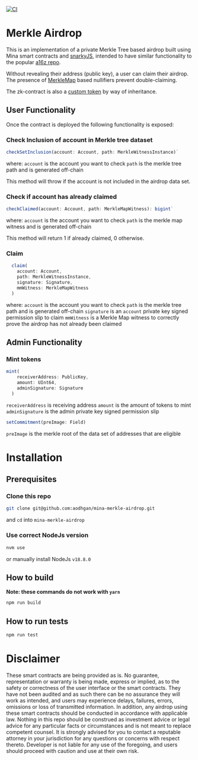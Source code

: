 [![CI](https://github.com/aodhgan/mina-merkle-airdrop/actions/workflows/ci.yml/badge.svg)](https://github.com/aodhgan/mina-merkle-airdrop/actions/workflows/ci.yml)

# Merkle Airdrop
This is an implementation of a private Merkle Tree based airdrop built using Mina smart contracts and [snarkyJS](https://www.npmjs.com/package/snarkyjs), intended to have similar functionality to the popular [a16z repo](https://github.com/a16z/zkp-merkle-airdrop-contracts).

Without revealing their address (public key), a user can claim their airdrop. 
The presence of [MerkleMap](https://docs.minaprotocol.com/zkapps/tutorials/common-types-and-functions#merkle-map) based nullifiers prevent double-claiming. 

The zk-contract is also a [custom token](https://docs.minaprotocol.com/zkapps/advanced-snarkyjs/custom-tokens) by way of inheritance. 

## User Functionality
Once the contract is deployed the following functionality is exposed:
### Check Inclusion of account in Merkle tree dataset
```js
checkSetInclusion(account: Account, path: MerkleWitnessInstance)`
```
where:
`account` is the account you want to check
`path` is the merkle tree path and is generated off-chain

This method will throw if the account is not included in the airdrop data set. 


### Check if account has already claimed
```js
checkClaimed(account: Account, path: MerkleMapWitness): bigint`
```
where:
`account` is the account you want to check
`path` is the merkle map witness and is generated off-chain

This method will return 1 if already claimed, 0 otherwise. 

### Claim
```js
  claim(
    account: Account,
    path: MerkleWitnessInstance,
    signature: Signature,
    mmWitness: MerkleMapWitness
  )
```
where:
`account` is the account you want to check
`path` is the merkle tree path and is generated off-chain
`signature` is an `account` private key signed permission slip to claim
`mmWitness` is a Merkle Map witness to correctly prove the airdrop has not already been claimed

## Admin Functionality
### Mint tokens

```js
mint(
    receiverAddress: PublicKey,
    amount: UInt64,
    adminSignature: Signature
  )
```
`receiverAddress` is receiving address
`amount` is the amount of tokens to mint
`adminSignature` is the admin private key signed permission slip

```js
setCommitment(preImage: Field)
```
`preImage` is the merkle root of the data set of addresses that are eligible



# Installation
## Prerequisites
### Clone this repo
```sh
git clone git@github.com:aodhgan/mina-merkle-airdrop.git
```
and `cd` into `mina-merkle-airdrop`

### Use correct NodeJs version
```sh
nvm use
```

or manually install NodeJs `v18.8.0`

## How to build
**Note: these commands do not work with `yarn`**


```sh
npm run build
```

## How to run tests

```sh
npm run test
```
# Disclaimer
These smart contracts are being provided as is. No guarantee, representation or warranty is being made, express or implied, as to the safety or correctness of the user interface or the smart contracts. They have not been audited and as such there can be no assurance they will work as intended, and users may experience delays, failures, errors, omissions or loss of transmitted information. In addition, any airdrop using these smart contracts should be conducted in accordance with applicable law. Nothing in this repo should be construed as investment advice or legal advice for any particular facts or circumstances and is not meant to replace competent counsel. It is strongly advised for you to contact a reputable attorney in your jurisdiction for any questions or concerns with respect thereto. Developer is not liable for any use of the foregoing, and users should proceed with caution and use at their own risk.